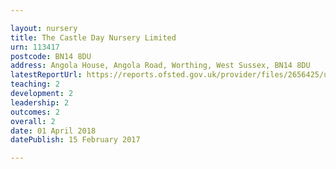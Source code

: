 ```yaml
---

layout: nursery
title: The Castle Day Nursery Limited
urn: 113417
postcode: BN14 8DU
address: Angola House, Angola Road, Worthing, West Sussex, BN14 8DU
latestReportUrl: https://reports.ofsted.gov.uk/provider/files/2656425/urn/113417.pdf
teaching: 2
development: 2
leadership: 2
outcomes: 2
overall: 2
date: 01 April 2018 
datePublish: 15 February 2017

---
```


